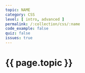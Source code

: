 ```yaml
---
topic: NAME
category: CSS
level: [ intro, advanced ]
permalink: /:collection/css/:name
code_example: false
quiz: false
issues: true
---
```


# {{ page.topic }}
